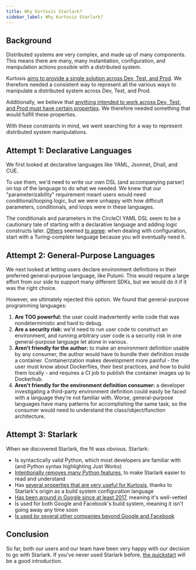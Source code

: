 ```yaml
---
title: Why Kurtosis Starlark?
sidebar_label: Why Kurtosis Starlark?
---
```


Background
----------
Distributed systems are very complex, and made up of many components. This means there are many, many instantiation, configuration, and manipulation actions possible with a distributed system.

Kurtosis [aims to provide a single solution across Dev, Test, and Prod][what-we-built-kurtosis]. We therefore needed a consistent way to represent all the various ways to manipulate a distributed system across Dev, Test, and Prod.

Additionally, we believe that [anything intended to work across Dev, Test, and Prod must have certain properties][reusable-environment-definitions]. We therefore needed something that would fulfill these properties.

With these constraints in mind, we went searching for a way to represent distributed system manipulations.

Attempt 1: Declarative Languages
--------------------------------
We first looked at declarative languages like YAML, Jsonnet, Dhall, and CUE. 

To use them, we'd need to write our own DSL (and accompanying parser) on top of the language to do what we needed. We knew that our "parameterizability" requirement meant users would need conditional/looping logic, but we were unhappy with how difficult parameters, conditionals, and loops were in these languages. 

The conditionals and parameters in the CircleCI YAML DSL seem to be a cautionary tale of starting with a declarative language and adding logic constructs later. [Others](https://github.com/tektoncd/experimental/issues/185#issuecomment-535338943) seemed [to agree](https://solutionspace.blog/2021/12/04/every-simple-language-will-eventually-end-up-turing-complete/): when dealing with configuration, start with a Turing-complete language because you will eventually need it.

Attempt 2: General-Purpose Languages
------------------------------------
We next looked at letting users declare environment definitions in their preferred general-purpose language, like Pulumi. This would require a large effort from our side to support many different SDKs, but we would do it if it was the right choice. 

However, we ultimately rejected this option. We found that general-purpose programming languages:

1. **Are TOO powerful:** the user could inadvertently write code that was nondeterministic and hard to debug. 
1. **Are a security risk:** we'd need to run user code to construct an environment, and running arbitrary user code is a security risk in one general-purpose language let alone in various.
1. **Aren't friendly for the author:** to make an environment definition usable by any consumer, the author would have to bundle their definition inside a container. Containerization makes development more painful - the user must know about Dockerfiles, their best practices, and how to build them locally - and requires a CI job to publish the container images up to Dockerhub.
1. **Aren't friendly for the environment definition consumer:** a developer investigating a third-party environment definition could easily be faced with a language they're not familiar with. Worse, general-purpose languages have many patterns for accomplishing the same task, so the consumer would need to understand the class/object/function architecture.

Attempt 3: Starlark
-------------------
When we discovered Starlark, the fit was obvious. Starlark:

- Is syntactically valid Python, which most developers are familiar with (and Python syntax highlighting Just Works)
- [Intentionally removes many Python features][starlark-differences-with-python], to make Starlark easier to read and understand
- Has [several properties that are very useful for Kurtosis](https://github.com/bazelbuild/starlark#design-principles), thanks to Starlark's origin as a build system configuration language
- [Has been around in Google since at least 2017](https://blog.bazel.build/2017/03/21/design-of-skylark.html), meaning it's well-vetted
- Is used for both Google and Facebook's build system, meaning it isn't going away any time soon
- [Is used by several other companies beyond Google and Facebook](https://github.com/bazelbuild/starlark/blob/master/users.md#users)


Conclusion
----------
So far, both our users and our team have been very happy with our decision to go with Starlark. If you've never used Starlark before, [the quickstart][quickstart] will be a good introduction.

<!--------------- ONLY LINKS BELOW HERE --------------------------->
[what-we-built-kurtosis]: ./why-we-built-kurtosis.md
[reusable-environment-definitions]: ./reusable-environment-definitions.md
[starlark-differences-with-python]: https://bazel.build/rules/language#differences_with_python

[quickstart]: ../quickstart.md
